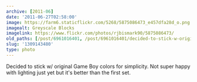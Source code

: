 ```yaml
---
archive: [2011-06]
date: '2011-06-27T02:58:00'
image: https://farm6.staticflickr.com/5268/5875086473_e457dfa28d_o.png
imagealt: Greyscale Blocks
imagelink: https://www.flickr.com/photos/rjbismark90/5875086473/
old_paths: [/post/6961016401, /post/6961016401/decided-to-stick-w-original-game-boy-colors-for]
slug: '1309143480'
type: photo
---
```


Decided to stick w/ original Game Boy colors for simplicity.  Not super
happy with lighting just yet but it's better than the first set.

